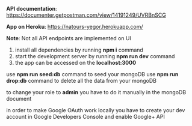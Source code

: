 **API documentation**: https://documenter.getpostman.com/view/14191249/UVRBnSCG

**App on Heroku**: https://natours-yegor.herokuapp.com/

**Note**: Not all API endpoints are implemented on UI

1. install all dependencies by running **npm i** command
2. start the development server by running **npm run dev** command
3. the app can be accessed on the **localhost:3000**

use **npm run seed:db** command to seed your mongoDB
use **npm run drop:db** command to delete all the data from your mongoDB

to change your role to **admin** you have to do it manually in the mongoDB document

in order to make Google OAuth work locally you have to create your dev account in Google Developers Console and enable Google+ API
